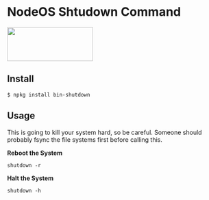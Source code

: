 # NodeOS Shtudown Command

<a href="http://nodeos.github.io"><img src="http://i.imgur.com/pIJu2TS.png" width=200 height=79/></a>

## Install

```
$ npkg install bin-shutdown
```

## Usage

This is going to kill your system hard, so be careful.
Someone should probably fsync the file systems first before calling this.

**Reboot the System**
```
shutdown -r
```

**Halt the System**
```
shutdown -h
```
